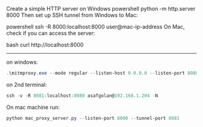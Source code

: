  Create a simple HTTP server on Windows
powershell
python -m http.server 8000
Then set up SSH tunnel from Windows to Mac:

powershell
ssh -R 8000:localhost:8000 user@mac-ip-address
On Mac, check if you can access the server:

bash
curl http://localhost:8000

----------------------------------------------------------
on windows:

```powershell
.\mitmproxy.exe --mode regular --listen-host 0.0.0.0 --listen-port 8080 --ssl-insecure
```

on 2nd terminal:

```powershell
ssh -v -R 8081:localhost:8080 asafgolan@192.168.1.204 -N
```

On mac machine run:

```powershell
python mac_proxy_server.py --listen-port 8000 --tunnel-port 8081
```

